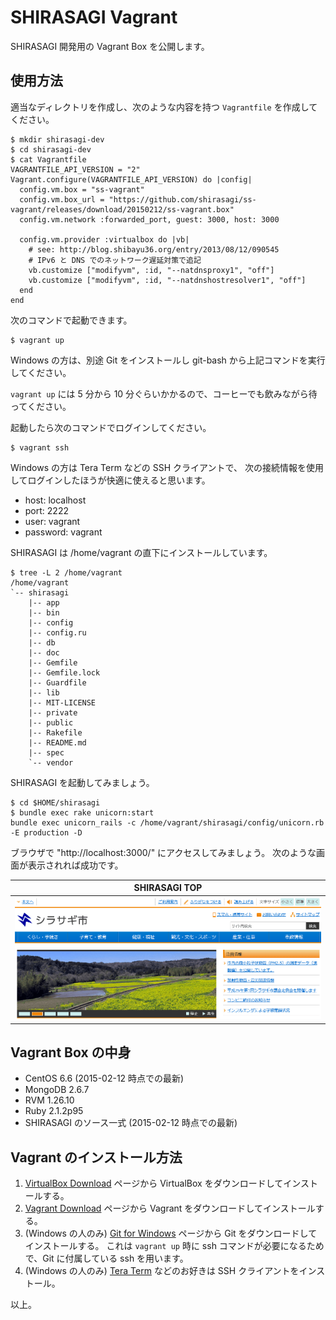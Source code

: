 SHIRASAGI Vagrant
===

SHIRASAGI 開発用の Vagrant Box を公開します。


## 使用方法

適当なディレクトリを作成し、次のような内容を持つ `Vagrantfile` を作成してください。

    $ mkdir shirasagi-dev
    $ cd shirasagi-dev
    $ cat Vagrantfile
    VAGRANTFILE_API_VERSION = "2"
    Vagrant.configure(VAGRANTFILE_API_VERSION) do |config|
      config.vm.box = "ss-vagrant"
      config.vm.box_url = "https://github.com/shirasagi/ss-vagrant/releases/download/20150212/ss-vagrant.box"
      config.vm.network :forwarded_port, guest: 3000, host: 3000

      config.vm.provider :virtualbox do |vb|
        # see: http://blog.shibayu36.org/entry/2013/08/12/090545
        # IPv6 と DNS でのネットワーク遅延対策で追記
        vb.customize ["modifyvm", :id, "--natdnsproxy1", "off"]
        vb.customize ["modifyvm", :id, "--natdnshostresolver1", "off"]
      end
    end

次のコマンドで起動できます。

    $ vagrant up

Windows の方は、別途 Git をインストールし git-bash から上記コマンドを実行してください。

`vagrant up` には 5 分から 10 分ぐらいかかるので、コーヒーでも飲みながら待ってください。

起動したら次のコマンドでログインしてください。

    $ vagrant ssh

Windows の方は Tera Term などの SSH クライアントで、
次の接続情報を使用してログインしたほうが快適に使えると思います。

* host: localhost
* port: 2222
* user: vagrant
* password: vagrant

SHIRASAGI は /home/vagrant の直下にインストールしています。

    $ tree -L 2 /home/vagrant
    /home/vagrant
    `-- shirasagi
        |-- app
        |-- bin
        |-- config
        |-- config.ru
        |-- db
        |-- doc
        |-- Gemfile
        |-- Gemfile.lock
        |-- Guardfile
        |-- lib
        |-- MIT-LICENSE
        |-- private
        |-- public
        |-- Rakefile
        |-- README.md
        |-- spec
        `-- vendor

SHIRASAGI を起動してみましょう。

```
$ cd $HOME/shirasagi
$ bundle exec rake unicorn:start
bundle exec unicorn_rails -c /home/vagrant/shirasagi/config/unicorn.rb -E production -D
```

ブラウザで "http://localhost:3000/" にアクセスしてみましょう。
次のような画面が表示されれば成功です。

| SHIRASAGI TOP                        |
|--------------------------------------|
| ![SHIRASAGI TOP](images/top-min.png) |

## Vagrant Box の中身

* CentOS 6.6 (2015-02-12 時点での最新)
* MongoDB 2.6.7
* RVM 1.26.10
* Ruby 2.1.2p95
* SHIRASAGI のソース一式 (2015-02-12 時点での最新)


## Vagrant のインストール方法

1. [VirtualBox Download](https://www.virtualbox.org/wiki/Downloads) ページから VirtualBox をダウンロードしてインストールする。
2. [Vagrant Download](http://www.vagrantup.com/downloads.html) ページから Vagrant をダウンロードしてインストールする。
3. (Windows の人のみ) [Git for Windows](https://msysgit.github.io/) ページから Git をダウンロードしてインストールする。
   これは `vagrant up` 時に ssh コマンドが必要になるためで、Git に付属している ssh を用います。
4. (Windows の人のみ) [Tera Term](http://sourceforge.jp/projects/ttssh2/releases/) などのお好きは SSH クライアントをインストール。

以上。

